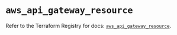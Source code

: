 # `aws_api_gateway_resource`

Refer to the Terraform Registry for docs: [`aws_api_gateway_resource`](https://registry.terraform.io/providers/hashicorp/aws/6.18.0/docs/resources/api_gateway_resource).
